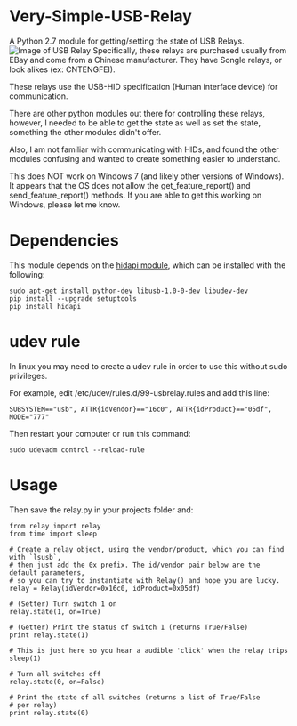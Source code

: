 # Very-Simple-USB-Relay
A Python 2.7 module for getting/setting the state of USB Relays. 
![Image of USB Relay](asset.jpg?raw=true)
Specifically, these relays are purchased usually from EBay and come from a Chinese manufacturer. They have Songle relays, or look alikes (ex: CNTENGFEI).

These relays use the USB-HID specification (Human interface device) for communication. 

There are other python modules out there for controlling these relays, however, I needed to be able to get the state as well as set the state, something the other modules didn't offer.

Also, I am not familiar with communicating with HIDs, and found the other modules confusing and wanted to create something easier to understand.

This does NOT work on Windows 7 (and likely other versions of Windows).  It appears that the OS does not allow the get_feature_report() and send_feature_report() methods.  If you are able to get this working on Windows, please let me know.

# Dependencies
This module depends on the [hidapi module](https://github.com/trezor/cython-hidapi), which can be installed with the following:

    sudo apt-get install python-dev libusb-1.0-0-dev libudev-dev
    pip install --upgrade setuptools
    pip install hidapi

# udev rule
In linux you may need to create a udev rule in order to use this without sudo privileges.

For example, edit /etc/udev/rules.d/99-usbrelay.rules and add this line:
	
	SUBSYSTEM=="usb", ATTR{idVendor}=="16c0", ATTR{idProduct}=="05df", MODE="777"

Then restart your computer or run this command:
	
	sudo udevadm control --reload-rule

# Usage
Then save the relay.py in your projects folder and:

    from relay import relay
    from time import sleep
    
    # Create a relay object, using the vendor/product, which you can find with `lsusb`,
    # then just add the 0x prefix. The id/vendor pair below are the default parameters,
    # so you can try to instantiate with Relay() and hope you are lucky.
	relay = Relay(idVendor=0x16c0, idProduct=0x05df)

	# (Setter) Turn switch 1 on
	relay.state(1, on=True)

	# (Getter) Print the status of switch 1 (returns True/False)
	print relay.state(1)

	# This is just here so you hear a audible 'click' when the relay trips
	sleep(1)

	# Turn all switches off
	relay.state(0, on=False)

	# Print the state of all switches (returns a list of True/False 
	# per relay)
	print relay.state(0)

